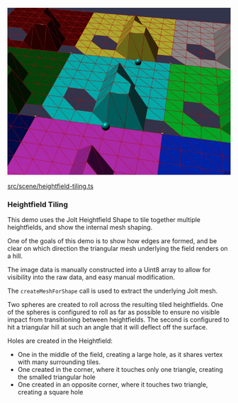 ![Heightfield Tiling](./img/heightfield-tiling.jpg)

[src/scene/heightfield-tiling.ts](../src/scene/heightfield-tiling.ts)  

### Heightfield Tiling

This demo uses the Jolt Heightfield Shape to tile together multiple heightfields, and show the internal mesh shaping.

One of the goals of this demo is to show how edges are formed, and be clear on which direction the triangular mesh underlying the field renders on a hill. 

The image data is manually constructed into a Uint8 array to allow for visibility into the raw data, and easy manual modification.

The `createMeshForShape` call is used to extract the underlying Jolt mesh.

Two spheres are created to roll across the resulting tiled heightfields. One of the spheres is configured to roll as far as possible to ensure no visible impact from transitioning between heightfields. The second is configured to hit a triangular hill at such an angle that it will deflect off the surface.

Holes are created in the Heightfield:
* One in the middle of the field, creating a large hole, as it shares vertex with many surrounding tiles.
* One created in the corner, where it touches only one triangle, creating the smalled triangular hole
* One created in an opposite corner, where it touches two triangle, creating a square hole
